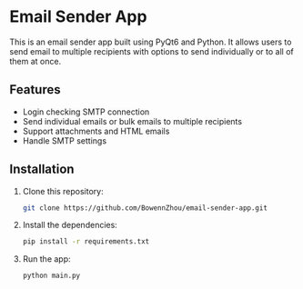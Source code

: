 # Email Sender App
This is an email sender app built using PyQt6 and Python.
It allows users to send email to multiple recipients with options to send individually or to all of them at once.

## Features
- Login checking SMTP connection
- Send individual emails or bulk emails to multiple recipients
- Support attachments and HTML emails
- Handle SMTP settings

## Installation
1. Clone this repository:
   ```bash
   git clone https://github.com/BowennZhou/email-sender-app.git
   ```

2. Install the dependencies:
   ```bash
   pip install -r requirements.txt
   ```
     
3. Run the app:
   ```bash
   python main.py
   ```
